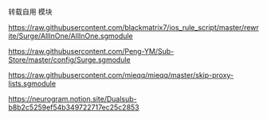 转载自用
模块

https://raw.githubusercontent.com/blackmatrix7/ios_rule_script/master/rewrite/Surge/AllInOne/AllInOne.sgmodule

https://raw.githubusercontent.com/Peng-YM/Sub-Store/master/config/Surge.sgmodule

https://raw.githubusercontent.com/mieqq/mieqq/master/skip-proxy-lists.sgmodule

https://neurogram.notion.site/Dualsub-b8b2c5259ef54b349722717ec25c2853
